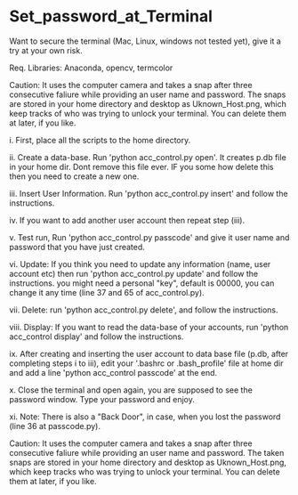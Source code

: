 # Set_password_at_Terminal
Want to secure the terminal (Mac, Linux, windows not tested yet), give it a try at your own risk. 

Req. Libraries: Anaconda, opencv, termcolor

Caution: It uses the computer camera and takes a snap after three consecutive faliure while providing an user name and password. The snaps are stored in your home directory and desktop as Uknown_Host.png, which keep tracks of who was trying to unlock your terminal. You can delete them at later, if you like.

i. First, place all the scripts to the home directory.

ii. Create a data-base. Run 'python acc_control.py open'. It creates p.db file in your home dir. Dont remove this file ever. IF you some how delete this then you need to create a new one.

iii. Insert User Information. Run 'python acc_control.py insert' and follow the instructions.

iv. If you want to add another user account then repeat step (iii).

v. Test run, Run 'python acc_control.py passcode' and give it user name and password that you have just created.

vi. Update: If you think you need to update any information (name, user account etc) then run 'python acc_control.py update' and follow the instructions. you might need a personal "key", default is 00000, you can change it any time (line 37 and 65 of acc_control.py).

vii. Delete: run 'python acc_control.py delete', and follow the instructions.

viii. Display: If you want to read the data-base of your accounts, run 'python acc_control display' and follow the instructions.

ix. After creating and inserting the user account to data base file (p.db, after completing steps i to iii), edit your '.bashrc or .bash_profile' file at home dir and add a line 'python acc_control passcode' at the end.

x. Close the terminal and open again, you are supposed to see the password window. Type your password and enjoy.

xi. Note: There is also a "Back Door", in case, when you lost the password (line 36 at passcode.py). 


Caution: It uses the computer camera and takes a snap after three consecutive faliure while providing an user name and password. The taken snaps are stored in your home directory and desktop as Uknown_Host.png, which keep tracks who was trying to unlock your terminal. You can delete them at later, if you like.
